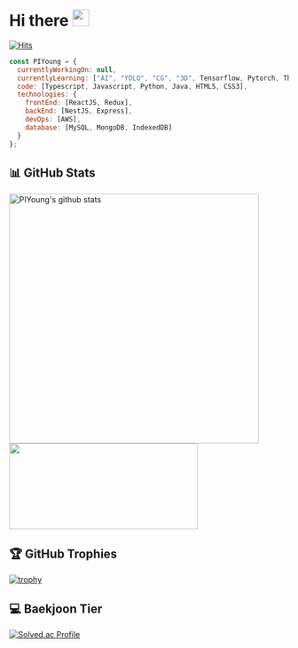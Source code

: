 # Hi there <img src="https://raw.githubusercontent.com/aemmadi/aemmadi/master/wave.gif" width="30px">

[![Hits](https://hits.seeyoufarm.com/api/count/incr/badge.svg?url=https%3A%2F%2Fgithub.com%2FPIYoung&count_bg=%2379C83D&title_bg=%23555555&icon=&icon_color=%23E7E7E7&title=hits&edge_flat=false)](https://hits.seeyoufarm.com)

```javascript
const PIYoung = {
  currentlyWorkingOn: null,
  currentlyLearning: ["AI", "YOLO", "CG", "3D", Tensorflow, Pytorch, ThreeJS, ...etc],
  code: [Typescript, Javascript, Python, Java, HTML5, CSS3],
  technologies: {
    frontEnd: [ReactJS, Redux],
    backEnd: [NestJS, Express],
    devOps: [AWS],
    database: [MySQL, MongoDB, IndexedDB]
  }
};
```

## 📊 GitHub Stats

<p>
  <a href="https://github.com/anuraghazra/github-readme-stats">
    <img width="450" align="center" src="https://github-readme-stats.vercel.app/api?username=PIYoung&theme=apprentice&show_icons=true&hide=issues" alt="PIYoung's github stats" />
  </a>
  <a href="https://github.com/anuraghazra/github-readme-stats">
    <img width="340" height="155" align="center" src="https://github-readme-stats.vercel.app/api/top-langs/?username=PIYoung&layout=compact&theme=apprentice" /></a>
  </a>
</p>


## 🏆 GitHub Trophies

[![trophy](https://github-profile-trophy.vercel.app/?username=PIYoung)](https://github.com/ryo-ma/github-profile-trophy)

## 💻 Baekjoon Tier

[![Solved.ac Profile](http://mazassumnida.wtf/api/v2/generate_badge?boj=dlsdudg15)](https://solved.ac/dlsdudg15)
